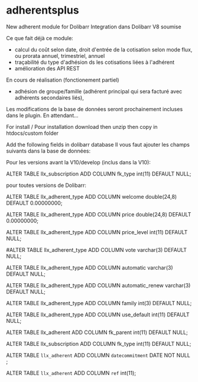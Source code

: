 # adherentsplus
New adherent module for Dolibarr
Integration dans Dolibarr V8 soumise

Ce que fait déjà ce module:
- calcul du coût selon date, droit d'entrée de la cotisation selon mode flux, ou prorata annuel, trimestriel, annuel
- traçabilité du type d'adhésion ds les cotisations liées à l'adhérent
- amélioration des API REST

En cours de réalisation (fonctionement partiel)
- adhésion de groupe/famille (adhérent principal qui sera facturé avec adhérents secondaires liés), 

Les modifications de la base de données seront prochainement incluses dans le plugin. En attendant...

For install / Pour installation
download then unzip then copy in htdocs/custom folder

Add the following fields in dolibarr database
Il vous faut ajouter les champs suivants dans la base de données:

Pour les versions avant la V10/develop (inclus dans la V10):

 ALTER TABLE llx_subscription ADD COLUMN fk_type int(11) DEFAULT NULL;

pour toutes versions de Dolibarr:

 ALTER TABLE llx_adherent_type ADD COLUMN welcome double(24,8)   DEFAULT 0.00000000;
 
 ALTER TABLE llx_adherent_type ADD COLUMN price double(24,8)   DEFAULT 0.00000000;
 
 ALTER TABLE llx_adherent_type ADD COLUMN price_level int(11)   DEFAULT NULL;
 
 #ALTER TABLE llx_adherent_type ADD COLUMN vote varchar(3)   DEFAULT NULL;
 
 ALTER TABLE llx_adherent_type ADD COLUMN automatic varchar(3)   DEFAULT NULL;
 
 ALTER TABLE llx_adherent_type ADD COLUMN automatic_renew varchar(3)   DEFAULT NULL;
 
 ALTER TABLE llx_adherent_type   ADD COLUMN family int(3)   DEFAULT NULL;
 
 ALTER TABLE llx_adherent_type ADD COLUMN use_default int(11)   DEFAULT NULL;
 
 ALTER TABLE llx_adherent ADD COLUMN fk_parent int(11)   DEFAULT NULL;
 
 ALTER TABLE llx_subscription ADD COLUMN fk_type int(11)   DEFAULT NULL;

 ALTER TABLE `llx_adherent` ADD COLUMN `datecommitment` DATE NOT NULL ;

 ALTER TABLE `llx_adherent` ADD COLUMN `ref` int(11);
